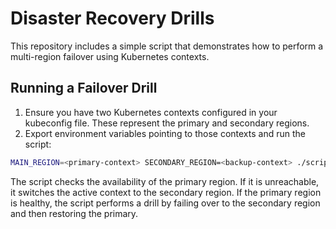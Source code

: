 # Disaster Recovery Drills

This repository includes a simple script that demonstrates how to perform a multi-region failover using Kubernetes contexts.

## Running a Failover Drill

1. Ensure you have two Kubernetes contexts configured in your kubeconfig file. These represent the primary and secondary regions.
2. Export environment variables pointing to those contexts and run the script:

```bash
MAIN_REGION=<primary-context> SECONDARY_REGION=<backup-context> ./scripts/dr/failover.sh
```

The script checks the availability of the primary region. If it is unreachable, it switches the active context to the secondary region. If the primary region is healthy, the script performs a drill by failing over to the secondary region and then restoring the primary.

